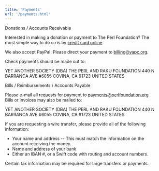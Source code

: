 ```yaml
---
title: 'Payments'
url: '/payments.html'
---
```


Donations / Accounts Receivable

Interested in making a donation or payment to The Perl
Foundation? The most simple way to do so is by
[credit card online](https://www.z2systems.com/np/clients/perlfoundation/donation.jsp).

We also accept PayPal. Please direct your
payment to [billing@yapc.org](mailto:billing@yapc.org).

Check payments should be made out to:

YET ANOTHER SOCIETY
(DBA) THE PERL AND RAKU FOUNDATION
440 N BARRANCA AVE
#6055 COVINA, CA
91723
UNITED STATES

Bills / Reimbursements / Accounts Payable

Please e-mail all requests for payment to
[payments@perlfoundation.org](mailto:payments@perlfoundation.org) Bills or
invoices may also be mailed to:

YET ANOTHER SOCIETY
(DBA) THE PERL AND RAKU FOUNDATION
440 N BARRANCA AVE
#6055 COVINA, CA
91723
UNITED STATES

If you are requesting a wire transfer, please provide all of
the following information:

- Your name and address \-- This must match the information on the
  account receiving the money.
- Name and address of your bank
- Either an IBAN #, or a Swift code with routing and account numbers.

Certain tax information may be required for large transfers
or payments.
